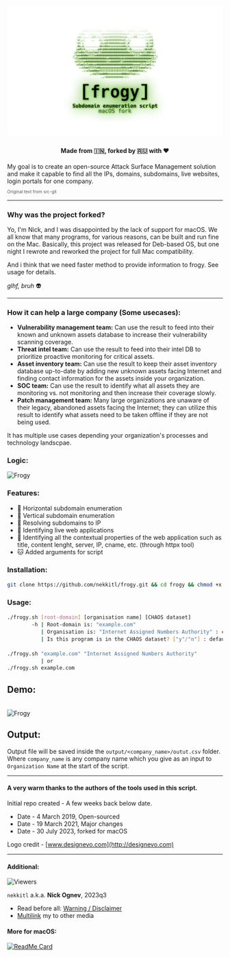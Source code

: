 <h1 align="center">
  <a href="https://github.com/nekkitl/frogy"><img src="/libs/logo.png" alt="frogy"></a>
  </h1>
<h4 align="center"> Made from 🇮🇳, forked by 🇷🇺 with ❤️</h4>
My goal is to create an open-source Attack Surface Management solution and make it capable to find all the IPs, domains, subdomains, live websites, login portals for one company.  <br/><p style="font-size:10px; color: #555">Original text from src-git</p>

---

### Why was the project forked?

Yo, I'm Nick, and I was disappointed by the lack of support for macOS.
We all know that many programs, for various reasons, can be built and run fine on the Mac. Basically, this project was released for Deb-based OS, but one night I rewrote and reworked the project for full Mac compatibility.

And i think that we need faster method to provide information to frogy. See usage for details.

_glhf, bruh_ 👽

---

### How it can help a large company (Some usecases):

- **Vulnerability management team:** Can use the result to feed into their known and unknown assets database to increase their vulnerability scanning coverage.
- **Threat intel team:** Can use the result to feed into their intel DB to prioritize proactive monitoring for critical assets.
- **Asset inventory team:** Can use the result to keep their asset inventory database up-to-date by adding new unknown assets facing Internet and finding contact information for the assets inside your organization.
- **SOC team:** Can use the result to identify what all assets they are monitoring vs. not monitoring and then increase their coverage slowly.
- **Patch management team:** Many large organizations are unaware of their legacy, abandoned assets facing the Internet; they can utilize this result to identify what assets need to be taken offline if they are not being used.<br/>

It has multiple use cases depending your organization's processes and technology landscpae.

### Logic:

<img src="https://user-images.githubusercontent.com/8291014/196818780-7335b67d-1fc2-4b19-9e46-0e7813fbd8ee.jpg" alt="Frogy" title="Frogy" />

### Features:

- :frog: Horizontal subdomain enumeration
- :frog: Vertical subdomain enumeration
- :frog: Resolving subdomains to IP
- :frog: Identifying live web applications
- :frog: Identifying all the contextual properties of the web application such as title, content lenght, server, IP, cname, etc. (through httpx tool)
- :cat: Added arguments for script

### Installation:

```sh
git clone https://github.com/nekkitl/frogy.git && cd frogy && chmod +x install.sh && bash install.sh
```

### Usage:

```sh
./frogy.sh [root-domain] [organisation name] [CHAOS dataset]
        -h | Root-domain is: "example.com"
           | Organisation is: "Internet Assigned Numbers Authority" : can be skipped.
           | Is this program is in the CHAOS dataset? ["y"/"n"] : default NO

./frogy.sh "example.com" "Internet Assigned Numbers Authority"
           | or
./frogy.sh example.com
```

## Demo:

<br/><img src="https://user-images.githubusercontent.com/8291014/148625824-0760f6fe-6d8f-4217-85e7-1432388b1ee9.png" alt="Frogy" title="Frogy" height=600px />

## Output:

Output file will be saved inside the `output/<company_name>/outut.csv` folder. Where `company_name` is any company name which you give as an input to `Organization Name` at the start of the script.

---

#### A very warm thanks to the authors of the tools used in this script.

Initial repo created - A few weeks back below date.<br/>

- Date - 4 March 2019, Open-sourced
- Date - 19 March 2021, Major changes
- Date - 30 July 2023, forked for macOS

Logo credit - [www.designevo.com](http://designevo.com)

---

#### Additional:

![Viewers](https://profile-counter.glitch.me/nekkitl/count.svg)

`nekkitl` a.k.a. **Nick Ognev**, 2023q3

- Read before all: [Warning / Disclaimer](https://nekkit.xyz/Disclaimer.html)
- [Multilink](https://me.nekkit.xyz) my to other media

#### More for macOS:

[![ReadMe Card](https://github-readme-stats.vercel.app/api/pin/?username=nekkitl&repo=macfx)](https://github.com/nekkitl/macfx)
